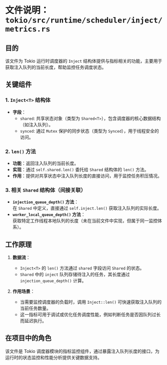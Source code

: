 # 文件说明：`tokio/src/runtime/scheduler/inject/metrics.rs`

## 目的  
该文件为 Tokio 运行时调度器的 `Inject` 结构体提供与指标相关的功能，主要用于获取注入队列的当前长度，帮助监控任务调度状态。

## 关键组件  
### 1. `Inject<T>` 结构体  
- **字段**：  
  - `shared`: 共享状态对象（类型为 `Shared<T>`），包含调度器的核心数据结构（如注入队列）。  
  - `synced`: 通过 `Mutex` 保护的同步状态（类型为 `Synced`），用于线程安全的访问。  

### 2. `len()` 方法  
- **功能**：返回注入队列的当前长度。  
- **实现**：通过 `self.shared.len()` 委托给 `Shared` 结构体的 `len()` 方法。  
- **作用**：提供对共享状态中注入队列长度的直接访问，用于监控任务积压情况。

### 3. 相关 `Shared` 结构体（间接关联）  
- **`injection_queue_depth()` 方法**：  
  在 `Shared` 中定义，直接通过 `self.inject.len()` 获取注入队列的实际长度。  
- **`worker_local_queue_depth()` 方法**：  
  获取特定工作线程本地队列的长度（未在当前文件中实现，但属于同一监控体系）。

## 工作原理  
1. **数据流**：  
   - `Inject<T>` 的 `len()` 方法通过 `shared` 字段访问 `Shared` 的状态。  
   - `Shared` 中的 `inject` 队列存储待注入的任务，其长度通过 `injection_queue_depth()` 计算。  

2. **作用场景**：  
   - 当需要监控调度器的负载时，调用 `Inject::len()` 可快速获取注入队列的当前任务数量。  
   - 这一指标可用于调试或优化任务调度性能，例如判断任务是否因队列过长而延迟执行。

## 在项目中的角色  
该文件是 Tokio 调度器模块的指标监控组件，通过暴露注入队列长度的接口，为运行时的状态监控和性能分析提供关键数据支持。
``` 
